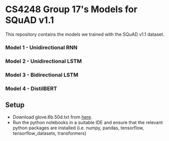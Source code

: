# CS4248 Group 17's Models for SQuAD v1.1
This repository contains the models we trained with the SQuAD v1.1 dataset.

### Model 1 - Unidirectional RNN

### Model 2 - Unidirectional LSTM

### Model 3 - Bidirectional LSTM

### Model 4 - DistilBERT

## Setup
- Download glove.6b.50d.txt from [here](https://drive.google.com/file/d/1egnccQOAvewMCQAfT0Vh2ZsPEnuaO4Em/view?usp=sharing).
- Run the python notebooks in a suitable IDE and ensure that the relevant python packages are installed (i.e. numpy, pandas, tensorflow, tensorflow_datasets, transformers)